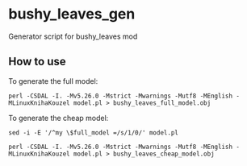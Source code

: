 # bushy_leaves_gen

Generator script for bushy_leaves mod

## How to use

To generate the full model:

``perl -CSDAL -I. -Mv5.26.0 -Mstrict -Mwarnings -Mutf8 -MEnglish -MLinuxKnihaKouzel model.pl > bushy_leaves_full_model.obj``

To generate the cheap model:

``sed -i -E '/^my \$full_model =/s/1/0/' model.pl``

``perl -CSDAL -I. -Mv5.26.0 -Mstrict -Mwarnings -Mutf8 -MEnglish -MLinuxKnihaKouzel model.pl > bushy_leaves_cheap_model.obj``
